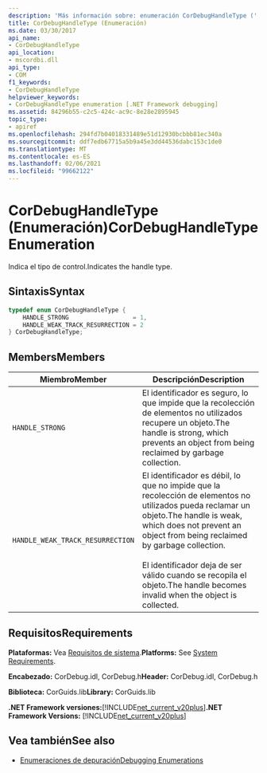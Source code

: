 ```yaml
---
description: 'Más información sobre: enumeración CorDebugHandleType ('
title: CorDebugHandleType (Enumeración)
ms.date: 03/30/2017
api_name:
- CorDebugHandleType
api_location:
- mscordbi.dll
api_type:
- COM
f1_keywords:
- CorDebugHandleType
helpviewer_keywords:
- CorDebugHandleType enumeration [.NET Framework debugging]
ms.assetid: 84296b55-c2c5-424c-ac9c-8e28e2895945
topic_type:
- apiref
ms.openlocfilehash: 294fd7b04018331489e51d12930bcbbb81ec340a
ms.sourcegitcommit: ddf7edb67715a5b9a45e3dd44536dabc153c1de0
ms.translationtype: MT
ms.contentlocale: es-ES
ms.lasthandoff: 02/06/2021
ms.locfileid: "99662122"
---
```

# <a name="cordebughandletype-enumeration"></a><span data-ttu-id="69b60-103">CorDebugHandleType (Enumeración)</span><span class="sxs-lookup"><span data-stu-id="69b60-103">CorDebugHandleType Enumeration</span></span>

<span data-ttu-id="69b60-104">Indica el tipo de control.</span><span class="sxs-lookup"><span data-stu-id="69b60-104">Indicates the handle type.</span></span>  
  
## <a name="syntax"></a><span data-ttu-id="69b60-105">Sintaxis</span><span class="sxs-lookup"><span data-stu-id="69b60-105">Syntax</span></span>  
  
```cpp  
typedef enum CorDebugHandleType {  
    HANDLE_STRONG                  = 1,  
    HANDLE_WEAK_TRACK_RESURRECTION = 2  
} CorDebugHandleType;  
```  
  
## <a name="members"></a><span data-ttu-id="69b60-106">Members</span><span class="sxs-lookup"><span data-stu-id="69b60-106">Members</span></span>  
  
|<span data-ttu-id="69b60-107">Miembro</span><span class="sxs-lookup"><span data-stu-id="69b60-107">Member</span></span>|<span data-ttu-id="69b60-108">Descripción</span><span class="sxs-lookup"><span data-stu-id="69b60-108">Description</span></span>|  
|------------|-----------------|  
|`HANDLE_STRONG`|<span data-ttu-id="69b60-109">El identificador es seguro, lo que impide que la recolección de elementos no utilizados recupere un objeto.</span><span class="sxs-lookup"><span data-stu-id="69b60-109">The handle is strong, which prevents an object from being reclaimed by garbage collection.</span></span>|  
|`HANDLE_WEAK_TRACK_RESURRECTION`|<span data-ttu-id="69b60-110">El identificador es débil, lo que no impide que la recolección de elementos no utilizados pueda reclamar un objeto.</span><span class="sxs-lookup"><span data-stu-id="69b60-110">The handle is weak, which does not prevent an object from being reclaimed by garbage collection.</span></span><br /><br /> <span data-ttu-id="69b60-111">El identificador deja de ser válido cuando se recopila el objeto.</span><span class="sxs-lookup"><span data-stu-id="69b60-111">The handle becomes invalid when the object is collected.</span></span>|  
  
## <a name="requirements"></a><span data-ttu-id="69b60-112">Requisitos</span><span class="sxs-lookup"><span data-stu-id="69b60-112">Requirements</span></span>  

 <span data-ttu-id="69b60-113">**Plataformas:** Vea [Requisitos de sistema](../../get-started/system-requirements.md).</span><span class="sxs-lookup"><span data-stu-id="69b60-113">**Platforms:** See [System Requirements](../../get-started/system-requirements.md).</span></span>  
  
 <span data-ttu-id="69b60-114">**Encabezado:** CorDebug.idl, CorDebug.h</span><span class="sxs-lookup"><span data-stu-id="69b60-114">**Header:** CorDebug.idl, CorDebug.h</span></span>  
  
 <span data-ttu-id="69b60-115">**Biblioteca:** CorGuids.lib</span><span class="sxs-lookup"><span data-stu-id="69b60-115">**Library:** CorGuids.lib</span></span>  
  
 <span data-ttu-id="69b60-116">**.NET Framework versiones:**[!INCLUDE[net_current_v20plus](../../../../includes/net-current-v20plus-md.md)]</span><span class="sxs-lookup"><span data-stu-id="69b60-116">**.NET Framework Versions:** [!INCLUDE[net_current_v20plus](../../../../includes/net-current-v20plus-md.md)]</span></span>  
  
## <a name="see-also"></a><span data-ttu-id="69b60-117">Vea también</span><span class="sxs-lookup"><span data-stu-id="69b60-117">See also</span></span>

- [<span data-ttu-id="69b60-118">Enumeraciones de depuración</span><span class="sxs-lookup"><span data-stu-id="69b60-118">Debugging Enumerations</span></span>](debugging-enumerations.md)
